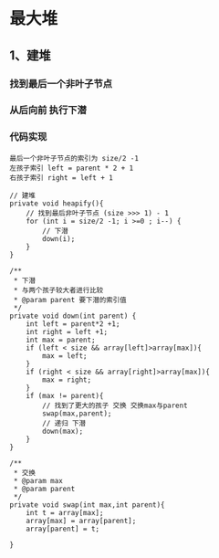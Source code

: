 # 最大堆
## 1、建堆
### 找到最后一个非叶子节点
### 从后向前 执行下潜
### 代码实现
    最后一个非叶子节点的索引为 size/2 -1
    左孩子索引 left = parent * 2 + 1
    右孩子索引 right = left + 1

    // 建堆
    private void heapify(){
        // 找到最后非叶子节点 (size >>> 1) - 1
        for (int i = size/2 -1; i >=0 ; i--) {
            // 下潜
            down(i);
        }
    }

    /**
     * 下潜
     * 与两个孩子较大者进行比较
     * @param parent 要下潜的索引值
     */
    private void down(int parent) {
        int left = parent*2 +1;
        int right = left +1;
        int max = parent;
        if (left < size && array[left]>array[max]){
            max = left;
        }
        if (right < size && array[right]>array[max]){
            max = right;
        }
        if (max != parent){
            // 找到了更大的孩子 交换 交换max与parent
            swap(max,parent);
            // 递归 下潜
            down(max);
        }
    }

    /**
     * 交换
     * @param max
     * @param parent
     */
    private void swap(int max,int parent){
        int t = array[max];
        array[max] = array[parent];
        array[parent] = t;

    }
